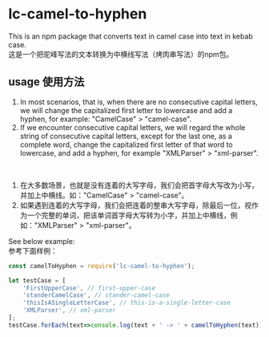 # lc-camel-to-hyphen
This is an npm package that converts text in camel case into text in kebab case.
<br />
这是一个把驼峰写法的文本转换为中横线写法（烤肉串写法）的npm包。

## usage 使用方法

1. In most scenarios, that is, when there are no consecutive capital letters, we will change the capitalized first letter to lowercase and add a hyphen, for example: "CamelCase" > "camel-case".
2. If we encounter consecutive capital letters, we will regard the whole string of consecutive capital letters, except for the last one, as a complete word, change the capitalized first letter of that word to lowercase, and add a hyphen, for example "XMLParser" > "xml-parser".

<br />

1. 在大多数场景，也就是没有连着的大写字母，我们会把首字母大写改为小写，并加上中横线。如："CamelCase" > "camel-case"。
2. 如果遇到连着的大写字母，我们会把连着的整串大写字母，除最后一位，视作为一个完整的单词，把该单词首字母大写转为小字，并加上中横线，例如："XMLParser" > "xml-parser"。

See below example: <br />
参考下面样例：

```JavaScript
const camelToHyphen = require('lc-camel-to-hyphen');

let testCase = [
    'FirstUpperCase', // first-upper-case
    'standerCamelCase', // stander-camel-case
    'thisIsASingleLetterCase', // this-is-a-single-letter-case
    'XMLParser', // xml-parser
];
testCase.forEach(text=>console.log(text + ' -> ' + camelToHyphen(text)));
```